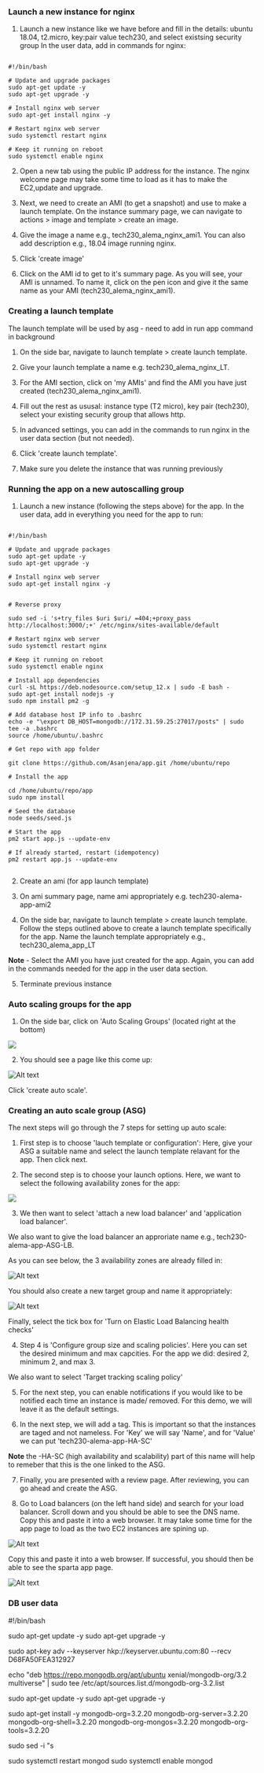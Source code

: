 
### Launch a new instance for nginx 

1. Launch a new instance like we have before and fill in the details: ubuntu 18.04, t2.micro, key:pair value tech230, and select existsing security group 
In the user data, add in commands for nginx:

```

#!/bin/bash

# Update and upgrade packages
sudo apt-get update -y
sudo apt-get upgrade -y

# Install nginx web server
sudo apt-get install nginx -y

# Restart nginx web server
sudo systemctl restart nginx

# Keep it running on reboot
sudo systemctl enable nginx

```

2. Open a new tab using the public IP address for the instance. The nginx welcome page may take some time to load as it has to make the EC2,update and upgrade.

3. Next, we need to create an AMI (to get a snapshot) and use to make a launch template. On the instance summary page, we can navigate to actions > image and template > create an image.

4. Give the image a name e.g., tech230_alema_nginx_ami1. You can also add  description e.g., 18.04 image running nginx.

5. Click 'create image'

6. Click on the AMI id to get to it's summary page. As you will see, your AMI is unnamed. To name it, click on the pen icon and give it the same name as your AMI (tech230_alema_nginx_ami1).

### Creating a launch template 

The launch template will be used by asg - need to add in run app command in background

1. On the side bar, navigate to launch template > create launch template.

2. Give your launch template a name e.g. tech230_alema_nginx_LT.

3. For the AMI section, click on 'my AMIs' and find the AMI you have just created (tech230_alema_nginx_ami1).

4. Fill out the rest as ususal: instance type (T2 micro), key pair (tech230), select your existing security group that allows http.

5. In advanced settings, you can add in the commands to run nginx in the user data section (but not needed).

6. Click 'create launch template'.

7. Make sure you delete the instance that was running previously





### Running the app on a new autoscalling group

1. Launch a new instance (following the steps above) for the app. In the user data, add in everything you need for the app to run:

```

#!/bin/bash

# Update and upgrade packages
sudo apt-get update -y
sudo apt-get upgrade -y

# Install nginx web server
sudo apt-get install nginx -y


# Reverse proxy

sudo sed -i 's+try_files $uri $uri/ =404;+proxy_pass http://localhost:3000/;+' /etc/nginx/sites-available/default

# Restart nginx web server
sudo systemctl restart nginx

# Keep it running on reboot
sudo systemctl enable nginx

# Install app dependencies
curl -sL https://deb.nodesource.com/setup_12.x | sudo -E bash -
sudo apt-get install nodejs -y
sudo npm install pm2 -g

# Add database host IP info to .bashrc
echo -e "\export DB_HOST=mongodb://172.31.59.25:27017/posts" | sudo tee -a .bashrc
source /home/ubuntu/.bashrc

# Get repo with app folder

git clone https://github.com/Asanjena/app.git /home/ubuntu/repo

# Install the app

cd /home/ubuntu/repo/app   
sudo npm install

# Seed the database
node seeds/seed.js

# Start the app
pm2 start app.js --update-env

# If already started, restart (idempotency)
pm2 restart app.js --update-env


```


2. Create an ami (for app launch template)

3. On ami summary page, name ami appropriately e.g. tech230-alema-app-ami2

4. On the side bar, navigate to launch template > create launch template. Follow the steps outlined above to create a launch template specifically for the app. Name the launch template appropriately e.g., tech230_alema_app_LT

**Note** - Select the AMI you have just created for the app. Again, you can add in the commands needed for the app in the user data section. 

5. Terminate previous instance




### Auto scaling groups for the app

1. On the side bar, click on 'Auto Scaling Groups' (located right at the bottom)

![](as_button.PNG)


2. You should see a page like this come up:

![Alt text](images/ASpage.PNG)


Click 'create auto scale'. 



### Creating an auto scale group (ASG)

The next steps will go through the 7 steps for setting up auto scale:


1. First step is to choose 'lauch template or configuration': Here, give your ASG a suitable name and select the launch template relavant for the app. Then click next.

2. The second step is to choose your launch options. Here, we want to select the following availability zones for the app:



![](images/availabillityzones.PNG)



3. We then want to select 'attach a new load balancer' and 'application load balancer'. 

We also want to give the load balancer an approriate name e.g., tech230-alema-app-ASG-LB.


As you can see below, the 3 availability zones are already filled in:

![Alt text](images/LB.PNG)



You should also create a new target group and name it appropriately:

![Alt text](images/targetgroup.PNG)



Finally, select the tick box for 'Turn on Elastic Load Balancing health checks'



4. Step 4 is 'Configure group size and scaling policies'. Here you can set the desired minimum and max capcities. For the app we did: desired 2, minimum 2, and max 3.



We also want to select 'Target tracking scaling policy'



5. For the next step, you can enable notifications if you would like to be notified each time an instance is made/ removed. For this demo, we will leave it as the default settings.



6. In the next step, we will add a tag. This is important so that the instances are taged and not nameless. For 'Key' we will say 'Name', and for 'Value' we can put 'tech230-alema-app-HA-SC'

**Note** the -HA-SC (high availability and scalability) part of this name will help to remeber that this is the one linked to the ASG.



7. Finally, you are presented with a review page. After reviewing, you can go ahead and create the ASG. 



8. Go to Load balancers (on the left hand side) and search for your load balancer. Scroll down and you should be able to see the DNS name. Copy this and paste it into a web browser. It may take some time for the app page to load as the two EC2 instances are spining up. 



![Alt text](images/DNS.PNG)



Copy this and paste it into a web browser. If successful, you should then be able to see the sparta app page.

![Alt text](limages/b_app_page.PNG)





### DB user data

#!/bin/bash

sudo apt-get update -y
sudo apt-get upgrade -y

sudo apt-key adv --keyserver hkp://keyserver.ubuntu.com:80 --recv D68FA50FEA312927

echo "deb https://repo.mongodb.org/apt/ubuntu xenial/mongodb-org/3.2 multiverse" | sudo tee /etc/apt/sources.list.d/mongodb-org-3.2.list

sudo apt-get update -y
sudo apt-get upgrade -y


sudo apt-get install -y mongodb-org=3.2.20 mongodb-org-server=3.2.20 mongodb-org-shell=3.2.20 mongodb-org-mongos=3.2.20 mongodb-org-tools=3.2.20

sudo sed -i "s

sudo systemctl restart mongod
sudo systemctl enable mongod






